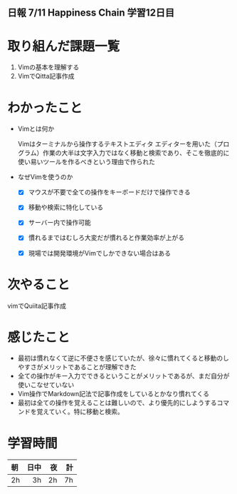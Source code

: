 ## 日報 7/11 Happiness Chain 学習12日目

# 取り組んだ課題一覧 
 1. Vimの基本を理解する
 2. VimでQitta記事作成
 

   
# わかったこと
+ Vimとは何か

  Vimはターミナルから操作するテキストエディタ
  エディターを用いた（プログラム）作業の大半は文字入力ではなく移動と検索であり、そこを徹底的に使い易いツールを作るべきという理由で作られた

  
+ なぜVimを使うのか
  - [x] マウスが不要で全ての操作をキーボードだけで操作できる
  - [x] 移動や検索に特化している
  - [x] サーバー内で操作可能
  - [x] 慣れるまではむしろ大変だが慣れると作業効率が上がる
  - [x] 現場では開発環境がVimでしかできない場合はある 


# 次やること
vimでQuiita記事作成

# 感じたこと

+ 最初は慣れなくて逆に不便さを感じていたが、徐々に慣れてくると移動のしやすさがメリットであることが理解できた
+ 全ての操作がキー入力でできるということがメリットであるが、まだ自分が使いこなせていない
+ Vim操作でMarkdown記法で記事作成をしているとかなり慣れてくる
+ 最初は全ての操作を覚えることは難しいので、より優先的にしようするコマンドを覚えていく。特に移動と検索。
  
  
# 学習時間

| 朝           | 日中          | 夜              | 計              |
| :----------|------------:|-------------:|-------------:|
| 2h           | 3h            | 2h              |  7h            |

